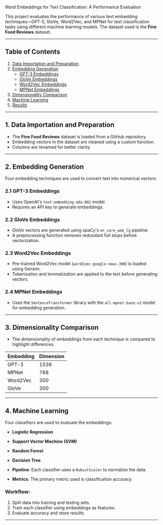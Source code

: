 Word Embeddings for Text Classification: A Performance Evaluation

This project evaluates the performance of various text embedding techniques—GPT-3, GloVe, Word2Vec, and MPNet for text classification tasks using different machine learning models. The dataset used is the **Fine Food Reviews** dataset.

---

## Table of Contents
1. [Data Importation and Preparation](#1-data-importation-and-preparation)
2. [Embedding Generation](#2-embedding-generation)
    - [GPT-3 Embeddings](#21-gpt-3-embeddings)
    - [GloVe Embeddings](#22-glove-embeddings)
    - [Word2Vec Embeddings](#23-word2vec-embeddings)
    - [MPNet Embeddings](#24-mpnet-embeddings)
3. [Dimensionality Comparison](#3-dimensionality-comparison)
4. [Machine Learning](#4-machine-learning)
5. [Results](#5-results)

---

## 1. Data Importation and Preparation

- The **Fine Food Reviews** dataset is loaded from a GitHub repository. 
- Embedding vectors in the dataset are cleaned using a custom function.
- Columns are renamed for better clarity.

---

## 2. Embedding Generation

Four embedding techniques are used to convert text into numerical vectors:

### 2.1 GPT-3 Embeddings
- Uses OpenAI's `text-embedding-ada-002` model.
- Requires an API key to generate embeddings.

### 2.2 GloVe Embeddings
- GloVe vectors are generated using spaCy's `en_core_web_lg` pipeline.
- A preprocessing function removes redundant full stops before vectorization.

### 2.3 Word2Vec Embeddings
- Pre-trained Word2Vec model (`word2vec-google-news-300`) is loaded using Gensim.
- Tokenization and lemmatization are applied to the text before generating vectors.

### 2.4 MPNet Embeddings
- Uses the `SentenceTransformer` library with the `all-mpnet-base-v2` model for embedding generation.

---

## 3. Dimensionality Comparison

- The dimensionality of embeddings from each technique is compared to highlight differences.

| Embedding   | Dimension |
|-------------|-----------|
| GPT-3       | 1536      |
| MPNet       | 768       |
| Word2Vec    | 300       |
| GloVe       | 300       |

---

## 4. Machine Learning

Four classifiers are used to evaluate the embeddings:
- **Logistic Regression**
- **Support Vector Machine (SVM)**
- **Random Forest**
- **Decision Tree**

- **Pipeline**: Each classifier uses a `RobustScaler` to normalize the data.
- **Metrics**: The primary metric used is classification accuracy.

### Workflow:
1. Split data into training and testing sets.
2. Train each classifier using embeddings as features.
3. Evaluate accuracy and store results.

---


